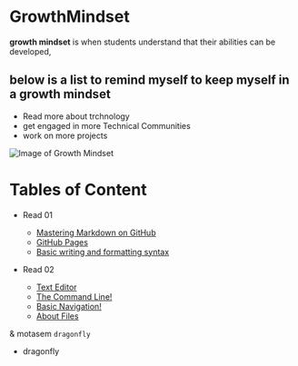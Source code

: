 # GrowthMindset
**growth mindset** is when students understand that their abilities can be developed,

## below is a list to remind myself to keep myself in a growth mindset

- Read more about trchnology
- get engaged in more Technical Communities 
- work on more projects

![Image of Growth Mindset](https://www.muhlsdk12.org/cms/lib/PA01916549/Centricity/Domain/225/growth%20mindset.JPG)


# Tables of Content

- Read 01
  - [Mastering Markdown on GitHub](https://motasemodeh.github.io/reading-notes/readme1)
  - [GitHub Pages](https://motasemodeh.github.io/reading-notes/readme2)
  - [Basic writing and formatting syntax](https://motasemodeh.github.io/reading-notes/readme3)
  
- Read 02
  - [Text Editor](https://motasemodeh.github.io/reading-notes/readme4)
  - [The Command Line!](https://motasemodeh.github.io/reading-notes/readme5)
  - [Basic Navigation!](https://motasemodeh.github.io/reading-notes/readme6)
  - [About Files](https://motasemodeh.github.io/reading-notes/readme7)


& motasem
`dragonfly`
* dragonfly
